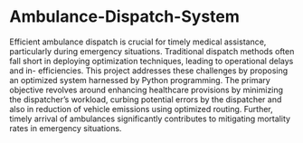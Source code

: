 # Ambulance-Dispatch-System
Efficient ambulance dispatch is crucial for timely medical assistance, particularly during emergency situations. Traditional dispatch methods often fall short in deploying optimization techniques, leading to operational delays and in- efficiencies. This project addresses these challenges by proposing an optimized system harnessed by Python programming. The primary objective revolves around enhancing healthcare provisions by minimizing the dispatcher’s workload, curbing potential errors by the dispatcher and also in reduction of vehicle emissions using optimized routing. Further, timely arrival of ambulances significantly contributes to mitigating mortality rates in emergency situations.
